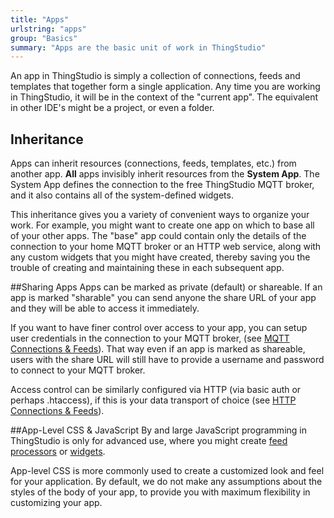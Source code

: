 ```yaml
---
title: "Apps"
urlstring: "apps"
group: "Basics"
summary: "Apps are the basic unit of work in ThingStudio"
---
```


An app in ThingStudio is simply a collection of connections, feeds and templates that together form a single application.
Any time you are working in ThingStudio, it will be in the context of the "current app". The equivalent in other IDE's might
be a project, or even a folder.

## Inheritance

Apps can inherit resources (connections, feeds, templates, etc.) from another app. __All__ apps invisibly inherit resources from the __System App__. The System App defines the connection to the free ThingStudio MQTT broker, and it also contains all of the system-defined widgets.

This inheritance gives you a variety of convenient ways to organize your work. For example, you might want to create one app on which to base all of your other apps. The "base" app could contain only the details of the connection to your home MQTT broker or an HTTP web service, along with any custom widgets that you might have created, thereby saving you the trouble of creating and maintaining these in each subsequent app.

##Sharing Apps
Apps can be marked as private (default) or shareable. If an app is marked "sharable" you can send anyone the share URL of your app and they will be able to access it immediately.

If you want to have finer control over access to your app, you can setup user credentials in the connection to your MQTT broker, (see [MQTT Connections & Feeds](/docs/mqtt-connections-and-feeds)). That way even if an app is marked as shareable, users with the share URL will still have to provide a username and password to connect to your MQTT broker.

Access control can be similarly configured via HTTP (via basic auth or perhaps .htaccess), if this is your data transport of choice (see [HTTP Connections & Feeds](/docs/http-connections-and-feeds)).

##App-Level CSS & JavaScript
By and large JavaScript programming in ThingStudio is only for advanced use, where you might create [feed processors](/docs/feed_processing) or [widgets](/docs/widgets).

App-level CSS is more commonly used to create a customized look and feel for your application. By default, we do not make any assumptions about the styles of the body of your app, to provide you with maximum flexibility in customizing your app.
